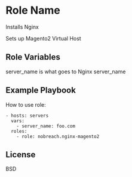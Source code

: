 Role Name
=========

Installs Nginx

Sets up Magento2 Virtual Host

Role Variables
--------------

server_name is what goes to Nginx server_name

Example Playbook
----------------

How to use role:

    - hosts: servers
      vars:
        - server_name: foo.com
      roles:
        - role: nobreach.nginx-magento2

License
-------

BSD
